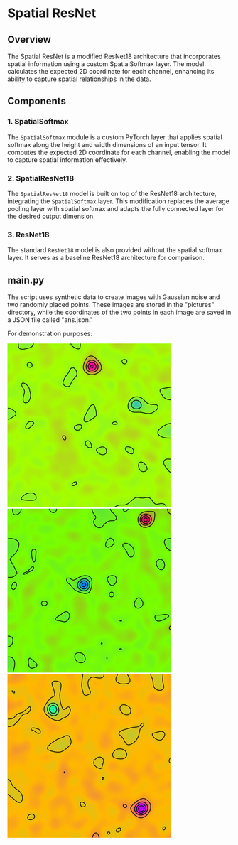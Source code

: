 # Spatial ResNet

## Overview

The Spatial ResNet is a modified ResNet18 architecture that incorporates spatial information using a custom SpatialSoftmax layer. The model calculates the expected 2D coordinate for each channel, enhancing its ability to capture spatial relationships in the data.

## Components

### 1. SpatialSoftmax

The `SpatialSoftmax` module is a custom PyTorch layer that applies spatial softmax along the height and width dimensions of an input tensor. It computes the expected 2D coordinate for each channel, enabling the model to capture spatial information effectively.

### 2. SpatialResNet18

The `SpatialResNet18` model is built on top of the ResNet18 architecture, integrating the `SpatialSoftmax` layer. This modification replaces the average pooling layer with spatial softmax and adapts the fully connected layer for the desired output dimension.

### 3. ResNet18

The standard `ResNet18` model is also provided without the spatial softmax layer. It serves as a baseline ResNet18 architecture for comparison.

## main.py
The script uses synthetic data to create images with Gaussian noise and two randomly placed points. These images are stored in the "pictures" directory, while the coordinates of the two points in each image are saved in a JSON file called "ans.json."

For demonstration purposes:

![1](./assets/1.png)
![2](./assets/2.png)
![3](./assets/3.png)
